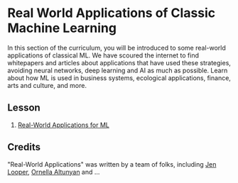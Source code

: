 # Real World Applications of Classic Machine Learning

In this section of the curriculum, you will be introduced to some real-world applications of classical ML. We have scoured the internet to find whitepapers and articles about applications that have used these strategies, avoiding neural networks, deep learning and AI as much as possible. Learn about how ML is used in business systems, ecological applications, finance, arts and culture, and more.
## Lesson

1. [Real-World Applications for ML](1-Applications/README.md)

## Credits

"Real-World Applications" was written by a team of folks, including [Jen Looper](https://twitter.com/jenlooper), [Ornella Altunyan](https://twitter.com/ornelladotcom) and ...